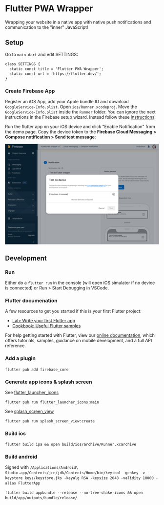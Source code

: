 # Flutter PWA Wrapper

Wrapping your website in a native app with native push notifications and communication to the "inner" JavaScript!

## Setup 

Go to `main.dart` and edit SETTINGS:

```
class SETTINGS {
  static const title = 'Flutter PWA Wrapper';
  static const url = 'https://flutter.dev/'; 
}
```

### Create Firebase App 

Register an iOS App, add your Apple bundle ID and download `GoogleService-Info.plist`. Open `ios/Runner.xcodeproj`. Move the `GoogleService-Info.plist` inside the `Runner` folder. You can ignore the next instructions in the Firebase setup wizard. Instead follow these [instructions](https://firebase.flutter.dev/docs/messaging/apple-integration)!

Run the flutter app on your iOS device and click "Enable Notification" from the demo page. Copy the device token to the **Firebase Cloud Messaging > Compose notification > Send test message**:

![Send test message](test-push.png)

## Development

### Run 

Either do a `flutter run` in the console (will open iOS simulator if no device is connected) or Run > Start Debugging in VSCode.

### Flutter documenation

A few resources to get you started if this is your first Flutter project:

- [Lab: Write your first Flutter app](https://flutter.dev/docs/get-started/codelab)
- [Cookbook: Useful Flutter samples](https://flutter.dev/docs/cookbook)

For help getting started with Flutter, view our
[online documentation](https://flutter.dev/docs), which offers tutorials,
samples, guidance on mobile development, and a full API reference.

### Add a plugin

`flutter pub add firebase_core`

### Generate app icons & splash screen

See [flutter_launcher_icons](https://pub.dev/packages/flutter_launcher_icons)

`flutter pub run flutter_launcher_icons:main`

See [splash_screen_view](https://pub.dev/packages/splash_screen_view)

`flutter pub run splash_screen_view:create`

### Build ios

`flutter build ipa && open build/ios/archive/Runner.xcarchive`

### Build android

Signed with `/Applications/Android\ Studio.app/Contents/jre/jdk/Contents/Home/bin/keytool -genkey -v -keystore keys/keystore.jks -keyalg RSA -keysize 2048 -validity 10000 -alias FlutterApp`

`flutter build appbundle --release --no-tree-shake-icons && open build/app/outputs/bundle/release/`